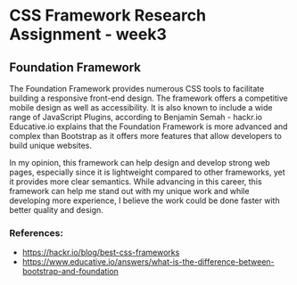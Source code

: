 # CSS Framework Research Assignment - week3

## Foundation Framework
The Foundation Framework provides numerous CSS tools to facilitate building a responsive front-end design. The framework offers a competitive mobile design as well as accessibility. It is also known to include a wide range of JavaScript Plugins, according to Benjamin Semah - hackr.io
Educative.io explains that the Foundation Framework is more advanced and complex than Bootstrap as it offers more features that allow developers to build unique websites.

In my opinion, this framework can help design and develop strong web pages, especially since it is lightweight compared to other frameworks, yet it provides more clear semantics. While advancing in this career, this framework can help me stand out with my unique work and while developing more experience, I believe the work could be done faster with better quality and design. 


### References:
- https://hackr.io/blog/best-css-frameworks  
- https://www.educative.io/answers/what-is-the-difference-between-bootstrap-and-foundation  
